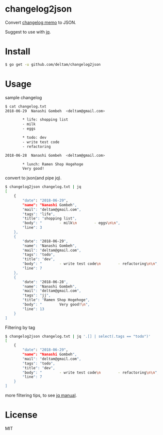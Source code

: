 # changelog2json

Convert [changelog memo](http://0xcc.net/unimag/1/) to JSON.

Suggest to use with [jq](https://stedolan.github.io/jq/).

# Install

```sh
$ go get -u github.com/deltam/changelog2json
```

# Usage

sample changelog

```sh
$ cat changelog.txt
2018-06-29  Nanashi Gombeh  <deltam@gmail.com>

        * life: shopping list
        - milk
        - eggs

        * todo: dev
        - write test code
        - refactoring

2018-06-28  Nanashi Gombeh  <deltam@gmail.com>

        * lunch: Ramen Shop Hogehoge
        Very good!

```

convert to json(and pipe jq).

```sh
$ changelog2json changelog.txt | jq
[
	{
		"date": "2018-06-29",
		"name": "Nanashi Gombeh",
		"mail": "deltam@gmail.com",
		"tags": "life",
		"title": "shopping list",
		"body": "        - milk\n        - eggs\n\n",
		"line": 3
	},
	{
		"date": "2018-06-29",
		"name": "Nanashi Gombeh",
		"mail": "deltam@gmail.com",
		"tags": "todo",
		"title": "dev",
		"body": "        - write test code\n        - refactoring\n\n",
		"line": 7
	},
	{
		"date": "2018-06-28",
		"name": "Nanashi Gombeh",
		"mail": "deltam@gmail.com",
		"tags": "jj",
		"title": "Ramen Shop Hogehoge",
		"body": "        Very good!\n",
		"line": 13
	}
]
```

Filtering by tag

```sh
$ changelog2json changelog.txt | jq '.[] | select(.tags == "todo")'
[
	{
		"date": "2018-06-29",
		"name": "Nanashi Gombeh",
		"mail": "deltam@gmail.com",
		"tags": "todo",
		"title": "dev",
		"body": "        - write test code\n        - refactoring\n\n",
		"line": 7
	}
]
```

more filtering tips, to see [jq manual](https://stedolan.github.io/jq/manual/).

# License

MIT
